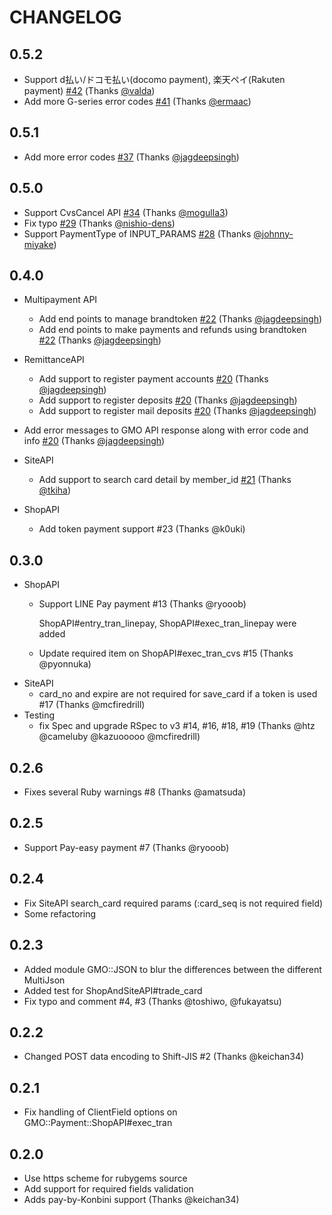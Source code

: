 # CHANGELOG

## 0.5.2
* Support d払い/ドコモ払い(docomo payment), 楽天ペイ(Rakuten payment) [#42](https://github.com/t-k/gmo-payment-ruby/pull/42) (Thanks [@valda](https://github.com/valda))
* Add more G-series error codes [#41](https://github.com/t-k/gmo-payment-ruby/pull/41) (Thanks [@ermaac](https://github.com/ermaac))

## 0.5.1
* Add more error codes [#37](https://github.com/t-k/gmo-payment-ruby/pull/37) (Thanks [@jagdeepsingh](https://github.com/jagdeepsingh))

## 0.5.0
* Support CvsCancel API  [#34](https://github.com/t-k/gmo-payment-ruby/pull/34) (Thanks [@mogulla3](https://github.com/mogulla3 ))
* Fix typo [#29](https://github.com/t-k/gmo-payment-ruby/pull/29) (Thanks [@nishio-dens](https://github.com/nishio-dens))
* Support PaymentType of INPUT_PARAMS [#28](https://github.com/t-k/gmo-payment-ruby/pull/28) (Thanks [@johnny-miyake](https://github.com/johnny-miyake))

## 0.4.0

* Multipayment API
  * Add end points to manage brandtoken [#22](https://github.com/t-k/gmo-payment-ruby/pull/22) (Thanks [@jagdeepsingh](https://github.com/JagdeepSingh))
  * Add end points to make payments and refunds using brandtoken [#22](https://github.com/t-k/gmo-payment-ruby/pull/22) (Thanks [@jagdeepsingh](https://github.com/JagdeepSingh))

* RemittanceAPI
  * Add support to register payment accounts [#20](https://github.com/t-k/gmo-payment-ruby/pull/20) (Thanks [@jagdeepsingh](https://github.com/JagdeepSingh))
  * Add support to register deposits [#20](https://github.com/t-k/gmo-payment-ruby/pull/20) (Thanks [@jagdeepsingh](https://github.com/JagdeepSingh))
  * Add support to register mail deposits [#20](https://github.com/t-k/gmo-payment-ruby/pull/20) (Thanks [@jagdeepsingh](https://github.com/JagdeepSingh))

* Add error messages to GMO API response along with error code and info [#20](https://github.com/t-k/gmo-payment-ruby/pull/20) (Thanks [@jagdeepsingh](https://github.com/JagdeepSingh))

* SiteAPI
  * Add support to search card detail by member_id [#21](https://github.com/t-k/gmo-payment-ruby/pull/21) (Thanks  [@tkiha](https://github.com/tkiha))

* ShopAPI
  * Add token payment support #23 (Thanks @k0uki)

## 0.3.0
 * ShopAPI
   * Support LINE Pay payment #13 (Thanks @ryooob)

     ShopAPI#entry_tran_linepay, ShopAPI#exec_tran_linepay were added
   * Update required item on ShopAPI#exec_tran_cvs #15 (Thanks @pyonnuka)
 * SiteAPI
   * card_no and expire are not required for save_card if a token is used #17 (Thanks @mcfiredrill)
 * Testing
   * fix Spec and upgrade RSpec to v3 #14, #16, #18, #19 (Thanks @htz @cameluby @kazuooooo @mcfiredrill)

## 0.2.6
 * Fixes several Ruby warnings #8 (Thanks @amatsuda)

## 0.2.5
 * Support Pay-easy payment #7 (Thanks @ryooob)

## 0.2.4
 * Fix SiteAPI search_card required params (:card_seq is not required field)
 * Some refactoring

## 0.2.3
 * Added module GMO::JSON to blur the differences between the different MultiJson
 * Added test for ShopAndSiteAPI#trade_card
 * Fix typo and comment #4, #3 (Thanks @toshiwo, @fukayatsu)

## 0.2.2
 * Changed POST data encoding to Shift-JIS #2 (Thanks @keichan34)

## 0.2.1
 * Fix handling of ClientField options on GMO::Payment::ShopAPI#exec_tran

## 0.2.0

 * Use https scheme for rubygems source
 * Add support for required fields validation
 * Adds pay-by-Konbini support (Thanks @keichan34)
